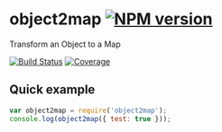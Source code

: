 # object2map [![NPM version][npm-image]][npm-url]

Transform an Object to a Map

[![Build Status][build-status-image]][build-status-url] [![Coverage][coverage-image]][coverage-url]

## Quick example

```js
var object2map = require('object2map');
console.log(object2map({ test: true }));
```

[npm-image]: https://img.shields.io/npm/v/object2map.svg?style=flat-square
[npm-url]: https://npmjs.org/package/object2map
[build-status-image]: https://img.shields.io/circleci/project/christophehurpeau/object2map/master.svg?style=flat-square
[build-status-url]: https://circleci.com/gh/christophehurpeau/object2map
[coverage-image]: https://img.shields.io/coveralls/christophehurpeau/object2map/master.svg?style=flat-square
[coverage-url]: https://coveralls.io/github/christophehurpeau/object2map?branch=master
